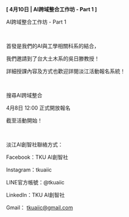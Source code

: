 **[ 4月10日 | AI跨域整合工作坊 - Part 1 ]**

AI跨域整合工作坊 - Part 1

&nbsp;

首發是我們的AI與工學相關科系的結合，

我們邀請到了台大土木系的吳日滕教授！

詳細授課內容及方式也歡迎詳閱淡江活動報名系統！

&nbsp;

搜尋AI跨域整合

4月8日 12:00 正式開放報名

截至活動開始！

&nbsp;

淡江AI創智社聯絡方式：

Facebook：TKU AI創智社

Instagram：tkuaiic

LINE官方帳號：@tkuaiic

LinkedIn：TKU AI創智社

Gmail： tkuaiic@gmail.com
